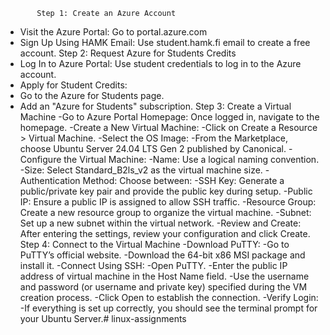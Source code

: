            Step 1: Create an Azure Account
- Visit the Azure Portal: Go to portal.azure.com
- Sign Up Using HAMK Email: Use student.hamk.fi email to create a free account.
          Step 2: Request Azure for Students Credits
- Log In to Azure Portal: Use student credentials to log in to the Azure account.
- Apply for Student Credits:
- Go to the Azure for Students page.
- Add an "Azure for Students" subscription.
        Step 3: Create a Virtual Machine
-Go to Azure Portal Homepage: Once logged in, navigate to the homepage.
-Create a New Virtual Machine:
-Click on Create a Resource > Virtual Machine.
-Select the OS Image:
-From the Marketplace, choose Ubuntu Server 24.04 LTS Gen 2 published by Canonical.
-Configure the Virtual Machine:
-Name: Use a logical naming convention.
-Size: Select Standard_B2ls_v2 as the virtual machine size.
-Authentication Method: Choose between:
-SSH Key: Generate a public/private key pair and provide the public key during setup.
-Public IP: Ensure a public IP is assigned to allow SSH traffic.
-Resource Group: Create a new resource group to organize the virtual machine.
-Subnet: Set up a new subnet within the virtual network.
-Review and Create: After entering the settings, review your configuration and click Create.
         Step 4: Connect to the Virtual Machine
-Download PuTTY:
-Go to PuTTY’s official website.
-Download the 64-bit x86 MSI package and install it.
-Connect Using SSH:
-Open PuTTY.
-Enter the public IP address of virtual machine in the Host Name field.
-Use the username and password (or username and private key) specified during the VM creation process.
-Click Open to establish the connection.
-Verify Login:
-If everything is set up correctly, you should see the terminal prompt for your Ubuntu Server.# linux-assignments
